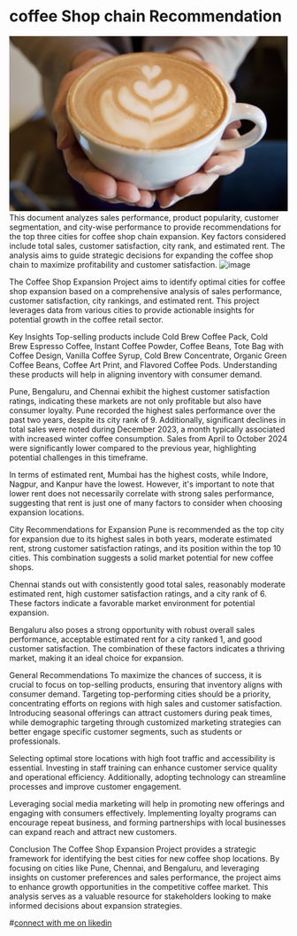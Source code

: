 # coffee Shop chain Recommendation
![Bg_image](https://github.com/yaswanth3488/ChainExpansion/blob/main/Image.png)
This document analyzes sales performance, product popularity, customer segmentation, and city-wise performance to provide recommendations for the top three cities for coffee shop chain expansion. Key factors considered include total sales, customer satisfaction, city rank, and estimated rent. The analysis aims to guide strategic decisions for expanding the coffee shop chain to maximize profitability and customer satisfaction.
![image](https://github.com/user-attachments/assets/d2af7082-b5e6-48c3-bb50-5ec82816226e)


The Coffee Shop Expansion Project aims to identify optimal cities for coffee shop expansion based on a comprehensive analysis of sales performance, customer satisfaction, city rankings, and estimated rent. This project leverages data from various cities to provide actionable insights for potential growth in the coffee retail sector.

Key Insights
Top-selling products include Cold Brew Coffee Pack, Cold Brew Espresso Coffee, Instant Coffee Powder, Coffee Beans, Tote Bag with Coffee Design, Vanilla Coffee Syrup, Cold Brew Concentrate, Organic Green Coffee Beans, Coffee Art Print, and Flavored Coffee Pods. Understanding these products will help in aligning inventory with consumer demand.

Pune, Bengaluru, and Chennai exhibit the highest customer satisfaction ratings, indicating these markets are not only profitable but also have consumer loyalty. Pune recorded the highest sales performance over the past two years, despite its city rank of 9. Additionally, significant declines in total sales were noted during December 2023, a month typically associated with increased winter coffee consumption. Sales from April to October 2024 were significantly lower compared to the previous year, highlighting potential challenges in this timeframe.

In terms of estimated rent, Mumbai has the highest costs, while Indore, Nagpur, and Kanpur have the lowest. However, it's important to note that lower rent does not necessarily correlate with strong sales performance, suggesting that rent is just one of many factors to consider when choosing expansion locations.

City Recommendations for Expansion
Pune is recommended as the top city for expansion due to its highest sales in both years, moderate estimated rent, strong customer satisfaction ratings, and its position within the top 10 cities. This combination suggests a solid market potential for new coffee shops.

Chennai stands out with consistently good total sales, reasonably moderate estimated rent, high customer satisfaction ratings, and a city rank of 6. These factors indicate a favorable market environment for potential expansion.

Bengaluru also poses a strong opportunity with robust overall sales performance, acceptable estimated rent for a city ranked 1, and good customer satisfaction. The combination of these factors indicates a thriving market, making it an ideal choice for expansion.

General Recommendations
To maximize the chances of success, it is crucial to focus on top-selling products, ensuring that inventory aligns with consumer demand. Targeting top-performing cities should be a priority, concentrating efforts on regions with high sales and customer satisfaction. Introducing seasonal offerings can attract customers during peak times, while demographic targeting through customized marketing strategies can better engage specific customer segments, such as students or professionals.

Selecting optimal store locations with high foot traffic and accessibility is essential. Investing in staff training can enhance customer service quality and operational efficiency. Additionally, adopting technology can streamline processes and improve customer engagement.

Leveraging social media marketing will help in promoting new offerings and engaging with consumers effectively. Implementing loyalty programs can encourage repeat business, and forming partnerships with local businesses can expand reach and attract new customers.


Conclusion
The Coffee Shop Expansion Project provides a strategic framework for identifying the best cities for new coffee shop locations. By focusing on cities like Pune, Chennai, and Bengaluru, and leveraging insights on customer preferences and sales performance, the project aims to enhance growth opportunities in the competitive coffee market. This analysis serves as a valuable resource for stakeholders looking to make informed decisions about expansion strategies.

#[connect with me on likedin](https://www.linkedin.com/in/yaswanth3488/)
